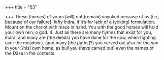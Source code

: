 +++
title = "03"

+++
These (horses) of yours (will) not (remain) unyoked because of us [i.e.,  because of our failure], lofty Indra, if it’s for lack of a (yoking)
formulation.
Mount on the chariot with mace in hand. You with the good horses will  hold your own rein, o god. 4. Just as there are many hymns that exist for you, Indra, and many  are (the deeds) you have done for the cow, when fighting over the
meadows,
(and many [the paths]?) you carved out also for the sun in your [/his]  own home, as bull you (have carved out) even the names of the Dāsa  in the contests.